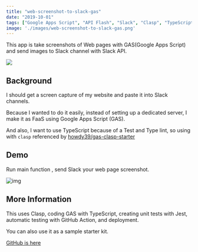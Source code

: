 ```yaml
---
title: "web-screenshot-to-slack-gas"
date: "2019-10-01"
tags: ["Google Apps Script", "API Flash", "Slack", "Clasp", "TypeScript"]
image: './images/web-screenshot-to-slack-gas.png'
---
```


This app is take screenshots of Web pages with GAS(Google Apps Script) and send images to Slack channel with Slack API.

[![](https://raw.githubusercontent.com/tubone24/web-screenshot-to-slack-gas/master/docs/images/header.png)](https://github.com/tubone24/web-screenshot-to-slack-gas)

## Background

I should get a screen capture of my website and paste it into Slack channels.

Because I wanted to do it easily, instead of setting up a dedicated server, I make it as FaaS using Google Apps Script (GAS).

And also, I want to use TypeScript because of a Test and Type lint, so using with `clasp` referenced by [howdy39/gas-clasp-starter](https://github.com/howdy39/gas-clasp-starter)

## Demo

Run main function , send Slack your web page screenshot.

![img](https://raw.githubusercontent.com/tubone24/web-screenshot-to-slack-gas/master/docs/images/slack-preview.png)

## More Information

This uses Clasp, coding GAS with TypeScript, creating unit tests with Jest, automatic testing with GitHub Action, and deployment.

You can also use it as a sample starter kit.

[GitHub is here](https://github.com/tubone24/web-screenshot-to-slack-gas)

